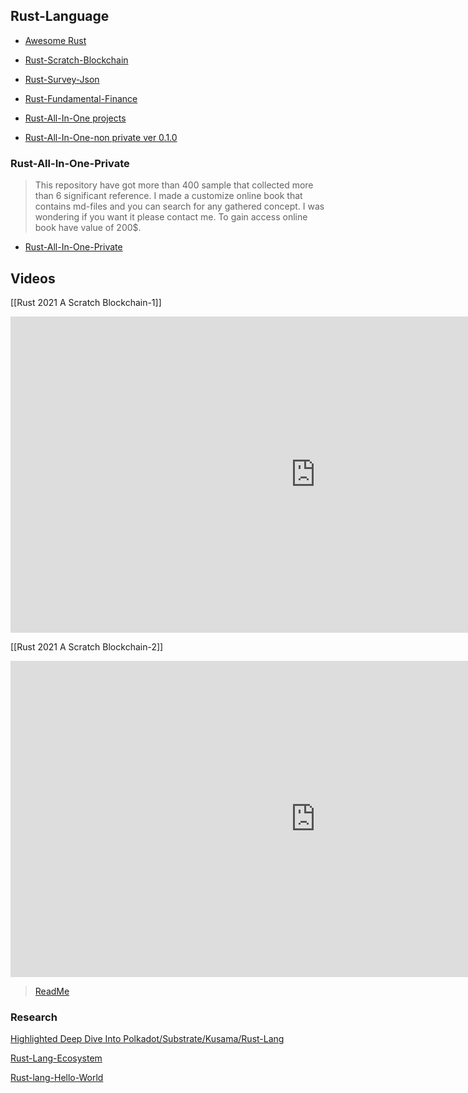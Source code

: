## Rust-Language

- [Awesome Rust](https://github.com/armanriazi/armanriazi-awesome-rust)

- [Rust-Scratch-Blockchain](https://github.com/armanriazi/rust-scratch-blockchain)
  
- [Rust-Survey-Json](https://github.com/armanriazi/rust-survey-json)

- [Rust-Fundamental-Finance](https://github.com/armanriazi/rust-fundamental-finance)
  
- [Rust-All-In-One projects](https://github.com/armanriazi/rust-all-in-one-projects)  

- [Rust-All-In-One-non private ver 0.1.0](https://github.com/armanriazi/rust-all-in-one-2022-archived)

### Rust-All-In-One-Private
> This repository have got more than 400 sample that collected more than 6 significant reference. I made a customize online book that contains md-files and you can search for any gathered concept.
> I was wondering if you want it please contact me. To gain access online book have value of 200$.
- [Rust-All-In-One-Private](https://github.com/armanriazi/)

## Videos

[[Rust 2021 A Scratch Blockchain-1]]
<iframe width="975" height="506" src="https://www.youtube.com/embed/hiYHzmqn6MY" title="YouTube video player" frameborder="0" allow="accelerometer; autoplay; clipboard-write; encrypted-media; gyroscope; picture-in-picture" allowfullscreen></iframe>

[[Rust 2021 A Scratch Blockchain-2]]
<iframe width="975" height="506" src="https://www.youtube.com/embed/gK0dFhtbB-M" title="YouTube video player" frameborder="0" allow="accelerometer; autoplay; clipboard-write; encrypted-media; gyroscope; picture-in-picture" allowfullscreen></iframe>

  >[ReadMe](../rust/rust-scratch-blockchain.md)

### Research

[Highlighted Deep Dive Into Polkadot/Substrate/Kusama/Rust-Lang](rust-lang-research-intro.md)


[Rust-Lang-Ecosystem](rust-lang-ecosystem.md)


[Rust-lang-Hello-World](rust-learning-plan-chapter-1-notes.md)

